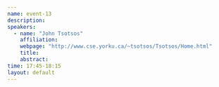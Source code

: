 ```yaml
---
name: event-13
description:
speakers:
  - name: "John Tsotsos"
    affiliation:
    webpage: "http://www.cse.yorku.ca/~tsotsos/Tsotsos/Home.html"
    title:
    abstract:
time: 17:45-18:15
layout: default
---
```

